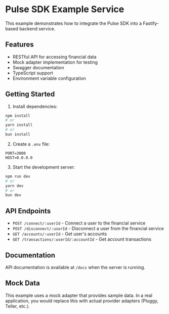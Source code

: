 # Pulse SDK Example Service

This example demonstrates how to integrate the Pulse SDK into a Fastify-based backend service.

## Features

- RESTful API for accessing financial data
- Mock adapter implementation for testing
- Swagger documentation
- TypeScript support
- Environment variable configuration

## Getting Started

1. Install dependencies:
```bash
npm install
# or
yarn install
# or
bun install
```

2. Create a `.env` file:
```env
PORT=3000
HOST=0.0.0.0
```

3. Start the development server:
```bash
npm run dev
# or
yarn dev
# or
bun dev
```

## API Endpoints

- `POST /connect/:userId` - Connect a user to the financial service
- `POST /disconnect/:userId` - Disconnect a user from the financial service
- `GET /accounts/:userId` - Get user's accounts
- `GET /transactions/:userId/:accountId` - Get account transactions

## Documentation

API documentation is available at `/docs` when the server is running.

## Mock Data

This example uses a mock adapter that provides sample data. In a real application, you would replace this with actual provider adapters (Pluggy, Teller, etc.). 